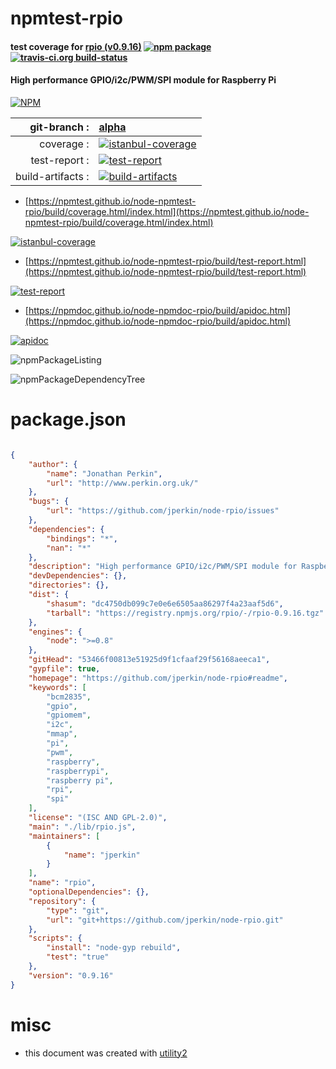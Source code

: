 # npmtest-rpio

#### test coverage for  [rpio (v0.9.16)](https://github.com/jperkin/node-rpio#readme)  [![npm package](https://img.shields.io/npm/v/npmtest-rpio.svg?style=flat-square)](https://www.npmjs.org/package/npmtest-rpio) [![travis-ci.org build-status](https://api.travis-ci.org/npmtest/node-npmtest-rpio.svg)](https://travis-ci.org/npmtest/node-npmtest-rpio)

#### High performance GPIO/i2c/PWM/SPI module for Raspberry Pi

[![NPM](https://nodei.co/npm/rpio.png?downloads=true&downloadRank=true&stars=true)](https://www.npmjs.com/package/rpio)

| git-branch : | [alpha](https://github.com/npmtest/node-npmtest-rpio/tree/alpha)|
|--:|:--|
| coverage : | [![istanbul-coverage](https://npmtest.github.io/node-npmtest-rpio/build/coverage.badge.svg)](https://npmtest.github.io/node-npmtest-rpio/build/coverage.html/index.html)|
| test-report : | [![test-report](https://npmtest.github.io/node-npmtest-rpio/build/test-report.badge.svg)](https://npmtest.github.io/node-npmtest-rpio/build/test-report.html)|
| build-artifacts : | [![build-artifacts](https://npmtest.github.io/node-npmtest-rpio/glyphicons_144_folder_open.png)](https://github.com/npmtest/node-npmtest-rpio/tree/gh-pages/build)|

- [https://npmtest.github.io/node-npmtest-rpio/build/coverage.html/index.html](https://npmtest.github.io/node-npmtest-rpio/build/coverage.html/index.html)

[![istanbul-coverage](https://npmtest.github.io/node-npmtest-rpio/build/screenCapture.buildCi.browser.%252Ftmp%252Fbuild%252Fcoverage.lib.html.png)](https://npmtest.github.io/node-npmtest-rpio/build/coverage.html/index.html)

- [https://npmtest.github.io/node-npmtest-rpio/build/test-report.html](https://npmtest.github.io/node-npmtest-rpio/build/test-report.html)

[![test-report](https://npmtest.github.io/node-npmtest-rpio/build/screenCapture.buildCi.browser.%252Ftmp%252Fbuild%252Ftest-report.html.png)](https://npmtest.github.io/node-npmtest-rpio/build/test-report.html)

- [https://npmdoc.github.io/node-npmdoc-rpio/build/apidoc.html](https://npmdoc.github.io/node-npmdoc-rpio/build/apidoc.html)

[![apidoc](https://npmdoc.github.io/node-npmdoc-rpio/build/screenCapture.buildCi.browser.%252Ftmp%252Fbuild%252Fapidoc.html.png)](https://npmdoc.github.io/node-npmdoc-rpio/build/apidoc.html)

![npmPackageListing](https://npmtest.github.io/node-npmtest-rpio/build/screenCapture.npmPackageListing.svg)

![npmPackageDependencyTree](https://npmtest.github.io/node-npmtest-rpio/build/screenCapture.npmPackageDependencyTree.svg)



# package.json

```json

{
    "author": {
        "name": "Jonathan Perkin",
        "url": "http://www.perkin.org.uk/"
    },
    "bugs": {
        "url": "https://github.com/jperkin/node-rpio/issues"
    },
    "dependencies": {
        "bindings": "*",
        "nan": "*"
    },
    "description": "High performance GPIO/i2c/PWM/SPI module for Raspberry Pi",
    "devDependencies": {},
    "directories": {},
    "dist": {
        "shasum": "dc4750db099c7e0e6e6505aa86297f4a23aaf5d6",
        "tarball": "https://registry.npmjs.org/rpio/-/rpio-0.9.16.tgz"
    },
    "engines": {
        "node": ">=0.8"
    },
    "gitHead": "53466f00813e51925d9f1cfaaf29f56168aeeca1",
    "gypfile": true,
    "homepage": "https://github.com/jperkin/node-rpio#readme",
    "keywords": [
        "bcm2835",
        "gpio",
        "gpiomem",
        "i2c",
        "mmap",
        "pi",
        "pwm",
        "raspberry",
        "raspberrypi",
        "raspberry pi",
        "rpi",
        "spi"
    ],
    "license": "(ISC AND GPL-2.0)",
    "main": "./lib/rpio.js",
    "maintainers": [
        {
            "name": "jperkin"
        }
    ],
    "name": "rpio",
    "optionalDependencies": {},
    "repository": {
        "type": "git",
        "url": "git+https://github.com/jperkin/node-rpio.git"
    },
    "scripts": {
        "install": "node-gyp rebuild",
        "test": "true"
    },
    "version": "0.9.16"
}
```



# misc
- this document was created with [utility2](https://github.com/kaizhu256/node-utility2)
